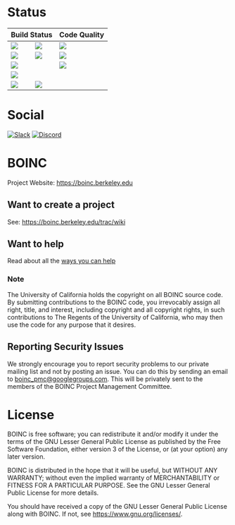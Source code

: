 # Status

<table>
   <thead>
      <tr>
         <th align="center" colspan="2">Build Status</th>
         <th>Code Quality</th>
      </tr>
   </thead>
   <tbody>
      <tr> <!--- Android --->
         <td>
            <a href="https://github.com/BOINC/boinc/actions?query=workflow:Android+branch:master"><img src="https://github.com/BOINC/boinc/workflows/Android/badge.svg"/></a>
         </td>           
         <td>
            <a href="https://github.com/BOINC/boinc/runs/3225198197"><img src="https://camo.githubusercontent.com/5a186ef50a2217807968e4372e9ef7f80d3f8d9e6d05159aa8c5cda5ac67c5ef/68747470733a2f2f696d672e736869656c64732e696f2f62616467652f74657374732d3739392532307061737365642d73756363657373"/></a>
         </td>
         <td>
            <a href="https://codecov.io/gh/BOINC/boinc"><img src="https://codecov.io/gh/BOINC/boinc/branch/master/graph/badge.svg"/></a>
         </td>
      </tr>
      <tr> <!--- Linux --->
         <td>
            <a href="https://github.com/BOINC/boinc/actions?query=workflow:Linux+branch:master"><img src="https://github.com/BOINC/boinc/workflows/Linux/badge.svg"/></a>
         </td>
         <td>
            <a href="https://github.com/BOINC/boinc/runs/3225037007"><img src="https://camo.githubusercontent.com/0bc8318cbd6bf2a96039b53f47542d522b5b298a0686a282df0ef10e63e6af7c/68747470733a2f2f696d672e736869656c64732e696f2f62616467652f74657374732d34342532307061737365642d73756363657373"/></a>
         </td>
         <td>
            <a href="https://scan.coverity.com/projects/boinc-boinc"><img src="https://scan.coverity.com/projects/4226/badge.svg"/></a>
         </td>
      </tr>
      <tr> <!--- Linux MinGW --->
         <td>
            <a href="https://github.com/BOINC/boinc/actions?query=workflow:Linux-MinGW+branch:master"><img src="https://github.com/BOINC/boinc/workflows/Linux-MinGW/badge.svg"/></a>
         </td>
         <td></td>
         <td>
            <a href="https://scrutinizer-ci.com/g/BOINC/boinc/?branch=master"><img src="https://scrutinizer-ci.com/g/BOINC/boinc/badges/quality-score.png?b=master"/></a>
         </td>
      </tr>     
      <tr> <!--- OSX --->
         <td>
            <a href="https://github.com/BOINC/boinc/actions?query=workflow:OSX+branch:master"><img src="https://github.com/BOINC/boinc/workflows/OSX/badge.svg"/></a>
         </td>
         <td></td>
         <td></td>
      </tr>
      <tr> <!--- Windows --->
         <td>
            <a href="https://github.com/BOINC/boinc/actions?query=workflow:Windows+branch:master"><img src="https://github.com/BOINC/boinc/workflows/Windows/badge.svg"/></a>
         </td>
         <td>
            <a href="https://github.com/BOINC/boinc/runs/3225053118"><img src="https://camo.githubusercontent.com/32c94f225cbe8ecd95b44d3142413520d5cbbc407618bed511681f92ef6f43cb/68747470733a2f2f696d672e736869656c64732e696f2f62616467652f74657374732d34302532307061737365642d73756363657373"/></a>
         </td>         
         <td></td>
      </tr>
   </tbody>
</table>

# Social

[![Slack](https://img.shields.io/badge/slack-boincworkspace-blue?logo=slack)](https://join.slack.com/t/boincworkspace/shared_invite/enQtNzA3MTQ4NDA0Njc4LTM4NTEyZTY1MWEwZjAyNTVmOTg3NDA2NjVjZDQzMWQ3NmFjYTc4MTNkNTEyNjRkOTQ4MWU5Nzk3NzRhNTg0NDI) [![Discord](https://img.shields.io/badge/discord-boincnetwork-blue?logo=discord)](https://discord.gg/wPRafUq)

# BOINC

Project Website: https://boinc.berkeley.edu

## Want to create a project
See: https://boinc.berkeley.edu/trac/wiki

## Want to help
Read about all the [ways you can help](CONTRIBUTING.md)

### Note

The University of California holds the copyright on all BOINC source code. By
submitting contributions to the BOINC code, you irrevocably assign all right,
title, and interest, including copyright and all copyright rights, in such
contributions to The Regents of the University of California, who may then
use the code for any purpose that it desires.

## Reporting Security Issues
We strongly encourage you to report security problems to our private mailing
list and not by posting an issue.  You can do this by sending an email to
boinc_pmc@googlegroups.com.  This will be privately sent to the members of the
BOINC Project Management Committee.

# License
BOINC is free software; you can redistribute it and/or modify it
under the terms of the GNU Lesser General Public License
as published by the Free Software Foundation,
either version 3 of the License, or (at your option) any later version.

BOINC is distributed in the hope that it will be useful,
but WITHOUT ANY WARRANTY; without even the implied warranty of
MERCHANTABILITY or FITNESS FOR A PARTICULAR PURPOSE.
See the GNU Lesser General Public License for more details.

You should have received a copy of the GNU Lesser General Public License
along with BOINC.  If not, see <https://www.gnu.org/licenses/>.
